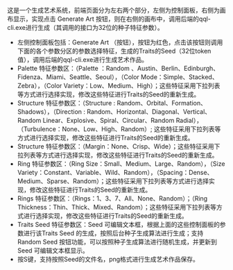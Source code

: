这是一个生成艺术系统，前端页面分为左右两个部分，左侧为控制面板，右侧为画布显示，实现点击 Generate Art 按钮，则在右侧的画布中，调用后端的qql-cli.exe进行生成（其调用的接口为32位的种子特征参数）。
- 左侧控制面板包括：Generate Art （按钮），按钮为红色，点击该按钮则调用下面的各个参数分区的参数选择特征，生成的Traits的Seed（32位token值），调用后端的qql-cli.exe进行生成艺术作品。
- Palette 特征参数区：（Palette ：Random 、Austin、Berlin、Edinburgh、Fidenza、Miami、Seattle、Seoul），（Color Mode：Simple、Stacked、Zebra），（Color Variety：Low、Medium、High）；这些特征采用下拉列表等方式进行选择实现，修改这些特征进行Traits的Seed的重新生成。
- Structure 特征参数区：（Structure : Random、Orbital、Formation、Shadows），（Direction : Random、Horizontal、Diagonal、Vertical、Random Linear、Explosive、Spiral、Circular、Random Radial），（Turbulence：None、Low、High、Random）; 这些特征采用下拉列表等方式进行选择实现，修改这些特征进行Traits的Seed的重新生成。
-  Structure 特征参数区：（Margin：None、Crisp、Wide）；这些特征采用下拉列表等方式进行选择实现，修改这些特征进行Traits的Seed的重新生成。
- Ring 特征参数区：（Ring Size：Small、Medium、Large、Random），（Size Variety：Constant、Variable、Wild、Random），（Spacing：Dense、Medium、Sparse、Random）；这些特征采用下拉列表等方式进行选择实现，修改这些特征进行Traits的Seed的重新生成。
- Rings 特征参数区：（Rings：1、3、7、All、None、Random）；（Ring Thickness：Thin、Thick、Mixed、Random）；这些特征采用下拉列表等方式进行选择实现，修改这些特征进行Traits的Seed的重新生成。
- Traits Seed 特征参数区：Seed 可编辑文本框，根据上面的这些控制面板的参数进行该Traits Seed 的生成，按照后台种子生成算法进行生成；支持 Random Seed 按钮功能，可以按照种子生成算法进行随机生成，并更新到Seed 可编辑文本框显示。
- 按S键，支持按照Seed的文件名，png格式进行生成艺术作品保存。

